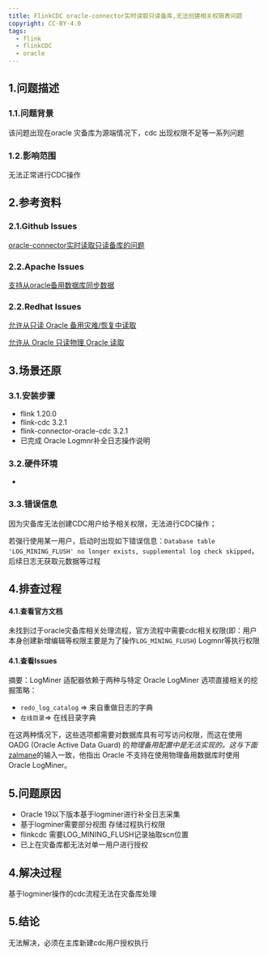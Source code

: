 ```yaml
---
title: FlinkCDC oracle-connector实时读取只读备库,无法创建相关权限表问题
copyright: CC-BY-4.0
tags:
  - flink
  - flinkCDC
  - oracle
---
```


## 1.问题描述

### 1.1.问题背景

该问题出现在oracle 灾备库为源端情况下，cdc 出现权限不足等一系列问题

### 1.2.影响范围

无法正常进行CDC操作

## 2.参考资料

### 2.1.Github Issues

[oracle-connector实时读取只读备库的问题](https://github.com/apache/flink-cdc/issues/1315)

### 2.2.Apache Issues

[支持从oracle备用数据库同步数据](https://issues.apache.org/jira/browse/FLINK-34774?filter=-4&jql=project%20%3D%20FLINK%20AND%20text%20~%20%22oracle%20standby%22%20order%20by%20created%20DESC)

### 2.2.Redhat Issues

[允许从只读 Oracle 备用灾难/恢复中读取](https://issues.redhat.com/browse/DBZ-3866)

[允许从 Oracle 只读物理 Oracle 读取](https://issues.redhat.com/browse/DBZ-6025)


## 3.场景还原

### 3.1.安装步骤

* flink 1.20.0
* flink-cdc 3.2.1
* flink-connector-oracle-cdc 3.2.1
* 已完成 Oracle Logmnr补全日志操作说明

### 3.2.硬件环境

-

### 3.3.错误信息

因为灾备库无法创建CDC用户给予相关权限，无法进行CDC操作；

若强行使用某一用户，启动时出现如下错误信息：`Database table 'LOG_MINING_FLUSH' no longer exists, supplemental log check skipped`，后续日志无获取元数据等过程

## 4.排查过程

#### 4.1.查看官方文档

未找到过于oracle灾备库相关处理流程，官方流程中需要cdc相关权限(即：用户本身创建新增编辑等权限主要是为了操作`LOG_MINING_FLUSH`) Logmnr等执行权限

#### 4.1.查看Issues

摘要：LogMiner 适配器依赖于两种与特定 Oracle LogMiner 选项直接相关的挖掘策略：

- `redo_log_catalog` => 来自重做日志的字典
- `在线目录`=> 在线目录字典

在这两种情况下，这些选项都需要对数据库具有可写访问权限，而这在使用 OADG (Oracle Active Data Guard) 的*物理备用配置中是无法实现的。这与下面*[zalmane](https://issues.redhat.com/secure/ViewProfile.jspa?name=zalmane)的输入一致，他指出 Oracle 不支持在使用物理备用数据库时使用 Oracle LogMiner。

## 5.问题原因

- Oracle 19以下版本基于logminer进行补全日志采集
- 基于logminer需要部分视图 存储过程执行权限
- flinkcdc 需要LOG_MINING_FLUSH记录抽取scn位置
- 已上在灾备库都无法对单一用户进行授权

## 4.解决过程

基于logminer操作的cdc流程无法在灾备库处理

## 5.结论

无法解决，必须在主库新建cdc用户授权执行

